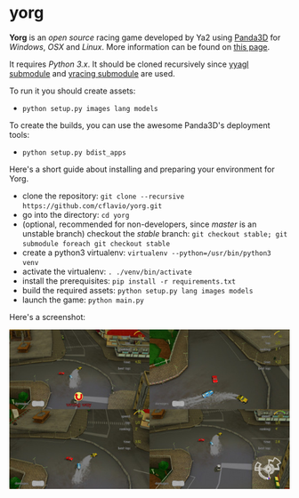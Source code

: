 yorg
=========

**Yorg** is an *open source* racing game developed by Ya2 using [Panda3D](http://www.panda3d.org) for *Windows*, *OSX* and *Linux*. More information can be found on [this page](http://www.ya2.it/pages/yorg.html).

It requires *Python 3.x*. It should be cloned recursively since [yyagl submodule](https://github.com/cflavio/yyagl) and [yracing submodule](https://github.com/cflavio/yracing) are used.

To run it you should create assets:

* `python setup.py images lang models`

To create the builds, you can use the awesome Panda3D's deployment tools:

* `python setup.py bdist_apps`

Here's a short guide about installing and preparing your environment for Yorg.

* clone the repository: `git clone --recursive https://github.com/cflavio/yorg.git`
* go into the directory: `cd yorg`
* (optional, recommended for non-developers, since *master* is an unstable branch) checkout the *stable* branch: `git checkout stable; git submodule foreach git checkout stable`
* create a python3 virtualenv: `virtualenv --python=/usr/bin/python3 venv`
* activate the virtualenv: `. ./venv/bin/activate`
* install the prerequisites: `pip install -r requirements.txt`
* build the required assets: `python setup.py lang images models`
* launch the game: `python main.py`

Here's a screenshot:

![Yorg](assets/images/yorg.jpg)
